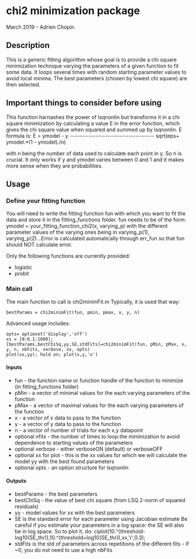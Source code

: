 # chi2 minimization package
March 2019 - Adrien Chopin

## Description
This is a generic fitting algorithm whose goal is to provide a chi square minimization technique varying the parameters 
of a given function to fit some data. It loops several times with random starting parameter values to avoid local minima. 
The best parameters (chosen by lowest chi square) are then selected.

## Important things to consider before using
This function harnashes the power of lsqnonlin but transforms it in a chi square minimization by calculating a value E in the error function, which gives the chi square value when squared and summed up by lsqnonlin.
E formula is: E =             ymodel - y
                   ------------------------------------
                   sqrt(eps+ ymodel.*(1 - ymodel)./n)

with n being the number of data used to calculate each point in y. So n is crucial. It only works if y and ymodel varies between 0 and 1 and it makes more sense when they are probabilities.

## Usage
### Define your fitting function
You will need to write the fitting function fun with which you want to fit the data and store it in the fitting_functions folder.
fun needs to be of the form: ymodel = your_fitting_function_chi2(x, varying_p) with the different parameter values of the varying ones being in varying_p(1),  varying_p(2)...Error is calculated automatically through err_fun so that fun should NOT calculate error.

Only the following functions are currently provided:
* logistic
* probit

### Main call
The main function to call is chi2minimFit.m
Typically, it is used that way:
```
bestParams = chi2minimFit(fun, pmin, pmax, x, y, n)
```
Advanced usage includes:
```
opts= optimset('display','off')
xx = [0:0.1:1000];
[bestParams,bestChiSq,yy,SE,stdFits]=chi2minimFit(fun, pMin, pMax, x, y, n, nbFits, verbose, xx, opts)
plot(xx,yy); hold on; plot(x,y,'o')
```
#### Inputs
* fun - the function name or function handle of the function to minimize (in fitting_functions folder)
* pMin - a vector of minimal values for the each varying parameters of the function
* pMax - a vector of maximal values for the each varying parameters of the function
* x - a vector of x data to pass to the function
* y - a vector of y data to pass to the function
* n - a vector of number of trials for each x,y datapoint
* optional nfits - the number of times to loop the minimization to avoid dependence to starting values of the parameters
* optional verbose - either verboseON (default) or verboseOFF
* optional xx for plot - this is the xx values for which we will calculate the model yy with the best found parameters
* optional opts - an option structure for lsqnonlin

#### Outputs
* bestParams - the best parameters
* bestChiSq - the value of best chi square (from LSQ 2-norm of squared residuals)
* yy - model values for xx with the best parameters
* SE is the standard error for each parameter using Jacobian estimate
Be careful if you estimate your parameters in a log space: the SE will also be in log space. So to plot it, do: ciplot(10.^(threshold-log10(SE_thr)),10.^(threshold+log10(SE_thr)),xx,'r',0.3);
* stdFits is the std of parameters across repetitions of the different fits - if ~0, you do not need to use a high nbFits
